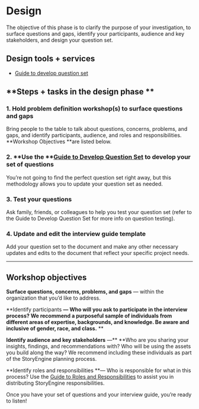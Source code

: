 # Design

The objective of this phase is to clarify the purpose of your investigation, to surface questions and gaps, identify your participants, audience and key stakeholders, and design your question set.

## **Design tools + services**

* [Guide to develop question set](https://docs.google.com/document/d/1ZxwAwloIrCGI9nruF8r7k5PQ10gcOXvY9rpD1nsYVTM/edit?usp=sharing)

## **Steps + tasks in the design phase **

### 1. **Hold problem definition workshop\(s\) to surface questions and gaps**

Bring people to the table to talk about questions, concerns, problems, and gaps, and identify participants, audience, and roles and responsibilities. **Workshop Objectives **are listed below.

### 2. **Use the **[**Guide to Develop Question Set**](https://docs.google.com/document/d/1ZxwAwloIrCGI9nruF8r7k5PQ10gcOXvY9rpD1nsYVTM/edit?usp=sharing) **to develop your set of questions**

You’re not going to find the perfect question set right away, but this methodology allows you to update your question set as needed.

### 3. **Test your questions**

Ask family, friends, or colleagues to help you test your question set \(refer to the Guide to Develop Question Set for more info on question testing\).

### 4. **Update and edit the interview guide template**

Add your question set to the document and make any other necessary updates and edits to the document that reflect your specific project needs.

---

## **Workshop objectives**

**Surface questions, concerns, problems, and gaps** — within the organization that you’d like to address.

**Identify participants **— Who will you ask to participate in the interview process? We recommend a purposeful sample of individuals from different areas of expertise, backgrounds, and knowledge. Be aware and inclusive of gender, race, and class.** **

**Identify audience and key stakeholders** —** **Who are you sharing your insights, findings, and recommendations with? Who will be using the assets you build along the way? We recommend including these individuals as part of the StoryEngine planning process.

**Identify roles and responsibilities **— Who is responsible for what in this process? Use the [Guide to Roles and Responsibilities](https://docs.google.com/document/d/16M5oH_cgcxgXnhk5xuGS9wsiKasMDDukTWsqEnDrsvs/edit?usp=sharing) to assist you in distributing StoryEngine responsibilities.

Once you have your set of questions and your interview guide, you’re ready to listen!

